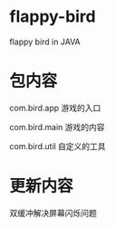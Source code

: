 # flappy-bird
flappy bird in JAVA

# 包内容
com.bird.app    游戏的入口

com.bird.main   游戏的内容

com.bird.util   自定义的工具

# 更新内容
双缓冲解决屏幕闪烁问题
